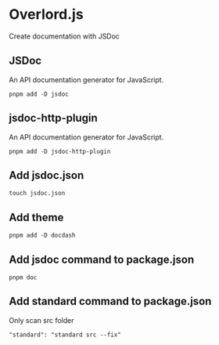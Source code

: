 # Overlord.js
Create documentation with JSDoc

## JSDoc
An API documentation generator for JavaScript. 
```
pnpm add -D jsdoc
```
## jsdoc-http-plugin
An API documentation generator for JavaScript. 
```
pnpm add -D jsdoc-http-plugin
```
## Add jsdoc.json
```
touch jsdoc.json
```
## Add theme
```
pnpm add -D docdash
```
## Add jsdoc command to package.json
```
pnpm doc
```
## Add standard command to package.json
Only scan src folder
```
"standard": "standard src --fix"
```
